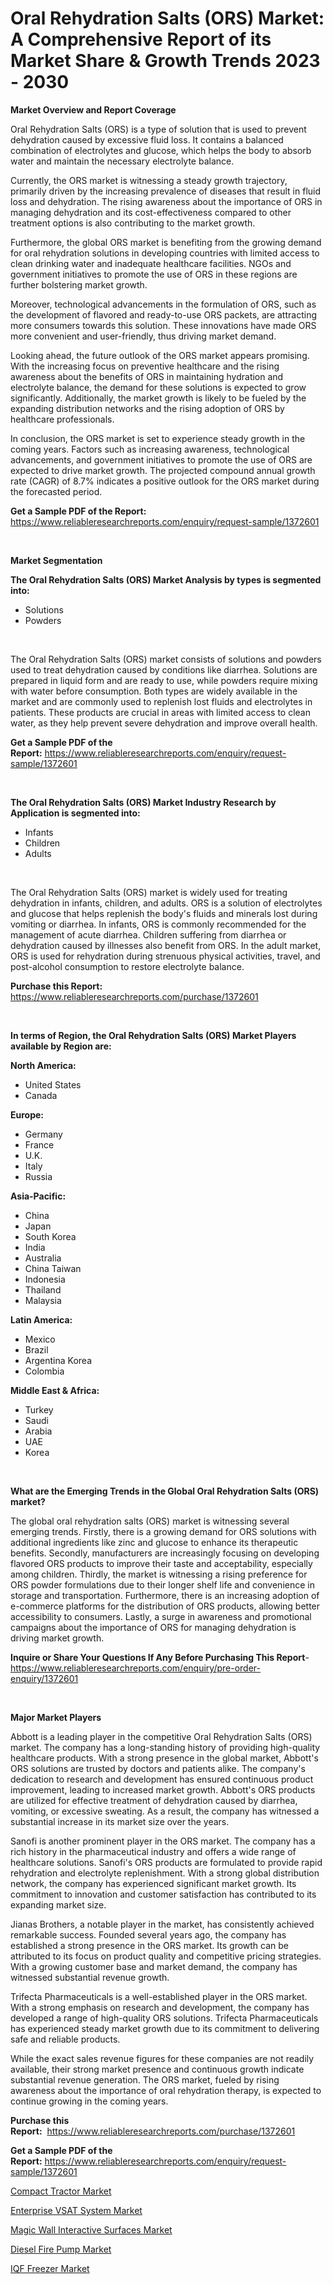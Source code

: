 <p><h1>Oral Rehydration Salts (ORS) Market: A Comprehensive Report of its Market Share & Growth Trends 2023 - 2030</h1></p><p><strong>Market Overview and Report Coverage</strong></p>
<p><p>Oral Rehydration Salts (ORS) is a type of solution that is used to prevent dehydration caused by excessive fluid loss. It contains a balanced combination of electrolytes and glucose, which helps the body to absorb water and maintain the necessary electrolyte balance.</p><p>Currently, the ORS market is witnessing a steady growth trajectory, primarily driven by the increasing prevalence of diseases that result in fluid loss and dehydration. The rising awareness about the importance of ORS in managing dehydration and its cost-effectiveness compared to other treatment options is also contributing to the market growth.</p><p>Furthermore, the global ORS market is benefiting from the growing demand for oral rehydration solutions in developing countries with limited access to clean drinking water and inadequate healthcare facilities. NGOs and government initiatives to promote the use of ORS in these regions are further bolstering market growth.</p><p>Moreover, technological advancements in the formulation of ORS, such as the development of flavored and ready-to-use ORS packets, are attracting more consumers towards this solution. These innovations have made ORS more convenient and user-friendly, thus driving market demand.</p><p>Looking ahead, the future outlook of the ORS market appears promising. With the increasing focus on preventive healthcare and the rising awareness about the benefits of ORS in maintaining hydration and electrolyte balance, the demand for these solutions is expected to grow significantly. Additionally, the market growth is likely to be fueled by the expanding distribution networks and the rising adoption of ORS by healthcare professionals.</p><p>In conclusion, the ORS market is set to experience steady growth in the coming years. Factors such as increasing awareness, technological advancements, and government initiatives to promote the use of ORS are expected to drive market growth. The projected compound annual growth rate (CAGR) of 8.7% indicates a positive outlook for the ORS market during the forecasted period.</p></p>
<p><strong>Get a Sample PDF of the Report:</strong> <a href="https://www.reliableresearchreports.com/enquiry/request-sample/1372601">https://www.reliableresearchreports.com/enquiry/request-sample/1372601</a></p>
<p>&nbsp;</p>
<p><strong>Market Segmentation</strong></p>
<p><strong>The Oral Rehydration Salts (ORS) Market Analysis by types is segmented into:</strong></p>
<p><ul><li>Solutions</li><li>Powders</li></ul></p>
<p>&nbsp;</p>
<p><p>The Oral Rehydration Salts (ORS) market consists of solutions and powders used to treat dehydration caused by conditions like diarrhea. Solutions are prepared in liquid form and are ready to use, while powders require mixing with water before consumption. Both types are widely available in the market and are commonly used to replenish lost fluids and electrolytes in patients. These products are crucial in areas with limited access to clean water, as they help prevent severe dehydration and improve overall health.</p></p>
<p><strong>Get a Sample PDF of the Report:</strong>&nbsp;<a href="https://www.reliableresearchreports.com/enquiry/request-sample/1372601">https://www.reliableresearchreports.com/enquiry/request-sample/1372601</a></p>
<p>&nbsp;</p>
<p><strong>The Oral Rehydration Salts (ORS) Market Industry Research by Application is segmented into:</strong></p>
<p><ul><li>Infants</li><li>Children</li><li>Adults</li></ul></p>
<p>&nbsp;</p>
<p><p>The Oral Rehydration Salts (ORS) market is widely used for treating dehydration in infants, children, and adults. ORS is a solution of electrolytes and glucose that helps replenish the body's fluids and minerals lost during vomiting or diarrhea. In infants, ORS is commonly recommended for the management of acute diarrhea. Children suffering from diarrhea or dehydration caused by illnesses also benefit from ORS. In the adult market, ORS is used for rehydration during strenuous physical activities, travel, and post-alcohol consumption to restore electrolyte balance.</p></p>
<p><strong>Purchase this Report:</strong>&nbsp; <a href="https://www.reliableresearchreports.com/purchase/1372601">https://www.reliableresearchreports.com/purchase/1372601</a></p>
<p>&nbsp;</p>
<p><strong>In terms of Region, the Oral Rehydration Salts (ORS) Market Players available by Region are:</strong></p>
<p>
    <p> <strong> North America: </strong>
        <ul>
            <li>United States</li>
            <li>Canada</li>
        </ul>
        </p> 
    <p> <strong> Europe: </strong>
        <ul>
            <li>Germany</li>
            <li>France</li>
            <li>U.K.</li>
            <li>Italy</li>
            <li>Russia</li>
        </ul>
        </p> 
    <p> <strong> Asia-Pacific: </strong>
        <ul>
            <li>China</li>
            <li>Japan</li>
            <li>South Korea</li>
            <li>India</li>
            <li>Australia</li>
            <li>China Taiwan</li>
            <li>Indonesia</li>
            <li>Thailand</li>
            <li>Malaysia</li>
        </ul>
        </p> 
    <p> <strong> Latin America: </strong>
        <ul>
            <li>Mexico</li>
            <li>Brazil</li>
            <li>Argentina Korea</li>
            <li>Colombia</li>
        </ul>
        </p> 
    <p> <strong> Middle East & Africa: </strong>
        <ul>
            <li>Turkey</li>
            <li>Saudi</li>
            <li>Arabia</li>
            <li>UAE</li>
            <li>Korea</li>
        </ul>
    </p>
    </p>
<p>&nbsp;</p>
<p><strong>What are the Emerging Trends in the Global Oral Rehydration Salts (ORS) market?</strong></p>
<p><p>The global oral rehydration salts (ORS) market is witnessing several emerging trends. Firstly, there is a growing demand for ORS solutions with additional ingredients like zinc and glucose to enhance its therapeutic benefits. Secondly, manufacturers are increasingly focusing on developing flavored ORS products to improve their taste and acceptability, especially among children. Thirdly, the market is witnessing a rising preference for ORS powder formulations due to their longer shelf life and convenience in storage and transportation. Furthermore, there is an increasing adoption of e-commerce platforms for the distribution of ORS products, allowing better accessibility to consumers. Lastly, a surge in awareness and promotional campaigns about the importance of ORS for managing dehydration is driving market growth.</p></p>
<p><strong>Inquire or Share Your Questions If Any Before Purchasing This Report</strong>- <a href="https://www.reliableresearchreports.com/enquiry/pre-order-enquiry/1372601">https://www.reliableresearchreports.com/enquiry/pre-order-enquiry/1372601</a></p>
<p>&nbsp;</p>
<p><strong>Major Market Players</strong></p>
<p><p>Abbott is a leading player in the competitive Oral Rehydration Salts (ORS) market. The company has a long-standing history of providing high-quality healthcare products. With a strong presence in the global market, Abbott's ORS solutions are trusted by doctors and patients alike. The company's dedication to research and development has ensured continuous product improvement, leading to increased market growth. Abbott's ORS products are utilized for effective treatment of dehydration caused by diarrhea, vomiting, or excessive sweating. As a result, the company has witnessed a substantial increase in its market size over the years.</p><p>Sanofi is another prominent player in the ORS market. The company has a rich history in the pharmaceutical industry and offers a wide range of healthcare solutions. Sanofi's ORS products are formulated to provide rapid rehydration and electrolyte replenishment. With a strong global distribution network, the company has experienced significant market growth. Its commitment to innovation and customer satisfaction has contributed to its expanding market size.</p><p>Jianas Brothers, a notable player in the market, has consistently achieved remarkable success. Founded several years ago, the company has established a strong presence in the ORS market. Its growth can be attributed to its focus on product quality and competitive pricing strategies. With a growing customer base and market demand, the company has witnessed substantial revenue growth.</p><p>Trifecta Pharmaceuticals is a well-established player in the ORS market. With a strong emphasis on research and development, the company has developed a range of high-quality ORS solutions. Trifecta Pharmaceuticals has experienced steady market growth due to its commitment to delivering safe and reliable products.</p><p>While the exact sales revenue figures for these companies are not readily available, their strong market presence and continuous growth indicate substantial revenue generation. The ORS market, fueled by rising awareness about the importance of oral rehydration therapy, is expected to continue growing in the coming years.</p></p>
<p><strong>Purchase this Report:</strong>&nbsp;&nbsp;<a href="https://www.reliableresearchreports.com/purchase/1372601">https://www.reliableresearchreports.com/purchase/1372601</a></p>
<p></p>
<p><strong>Get a Sample PDF of the Report:</strong>&nbsp;<a href="https://www.reliableresearchreports.com/enquiry/request-sample/1372601">https://www.reliableresearchreports.com/enquiry/request-sample/1372601</a></p>
<p><p><a href="https://www.linkedin.com/pulse/compact-tractor-market-research-report-provides-thorough-industry-aymie/">Compact Tractor Market</a></p><p><a href="https://medium.com/@peatebilly85475/enterprise-vsat-system-market-size-cagr-trends-2024-2030-79ae0e37f9e9">Enterprise VSAT System Market</a></p><p><a href="https://medium.com/@pillingbary7584/magic-wall-interactive-surfaces-market-size-cagr-trends-2024-2030-f2b984585599">Magic Wall Interactive Surfaces Market</a></p><p><a href="https://www.linkedin.com/pulse/diesel-fire-pump-market-share-amp-new-trends-analysis-lumue/">Diesel Fire Pump Market</a></p><p><a href="https://www.linkedin.com/pulse/decoding-iqf-freezer-market-deep-dive-latest-trends-segmentation-r2oje/">IQF Freezer Market</a></p></p>